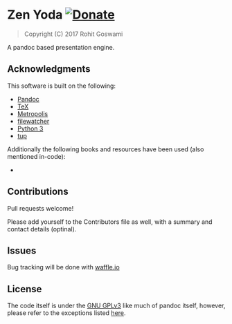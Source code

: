 # Zen Yoda  [![Donate](https://img.shields.io/badge/Donate-PayPal-blue.svg?style=for-the-badge)](https://www.paypal.me/HaoZeke/)   

> Copyright (C) 2017  Rohit Goswami

A pandoc based presentation engine.

## Acknowledgments
This software is built on the following:

- [Pandoc](https://github.com/jgm/pandoc)
- [TeX](https://ctan.org/)
- [Metropolis](https://github.com/matze/mtheme)
- [filewatcher](https://github.com/thomasfl/filewatcher)
- [Python 3](https://www.python.org/)
- [tup](http://gittup.org/tup/index.html)

Additionally the following books and resources have been used (also mentioned in-code):

- 

## Contributions
Pull requests welcome!

Please add yourself to the Contributors file as well, with a summary and contact details (optinal).

## Issues
Bug tracking will be done with [waffle.io](https://waffle.io/)

## License
The code itself is under the [GNU GPLv3](https://choosealicense.com/licenses/gpl-3.0/) like much of pandoc itself, however, please refer to the exceptions listed [here](https://github.com/jgm/pandoc/blob/master/COPYRIGHT).